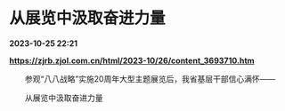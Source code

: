 # 从展览中汲取奋进力量

**2023-10-25 22:21**

**https://zjrb.zjol.com.cn/html/2023-10/26/content_3693710.htm**

　　参观“八八战略”实施20周年大型主题展览后，我省基层干部信心满怀——

　　从展览中汲取奋进力量
